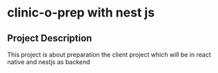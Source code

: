 # clinic-o-prep with nest js 
## Project Description 
This project is about preparation the client project which will be in react native and nestjs as backend